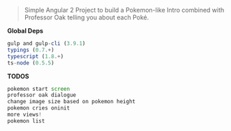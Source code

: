 > Simple Angular 2 Project to build a Pokemon-like Intro combined with Professor Oak telling you about each Poké.

**Global Deps**

```javascript
gulp and gulp-cli (3.9.1)
typings (0.7.+)
typescript (1.8.+)
ts-node (0.5.5)
```

**TODOS**
```javascript
pokemon start screen
professor oak dialogue
change image size based on pokemon height
pokemon cries oninit
more views!
pokemon list
```